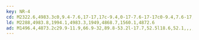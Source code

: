 ```yaml
---
key: NR-4
cd: M2322.6,4983.3c0,9.4-7.6,17-17,17c-9.4,0-17-7.6-17-17c0-9.4,7.6-17,17-17l0,0,,,,C2315,4966.3,2322.6,4973.9,2322.6,4983.3z
ld: M2288,4983.8,1994.1,4983.3,1949,4868.7,1560.1,4872.6
ad: M1496.4,4873.2c29.9-11.9,66.9-32,89.8-53.2l-17.7,52.5l18.6,52.1,,,,,C1563.8,4903.9,1526.5,4884.5,1496.4,4873.2z
---
```


